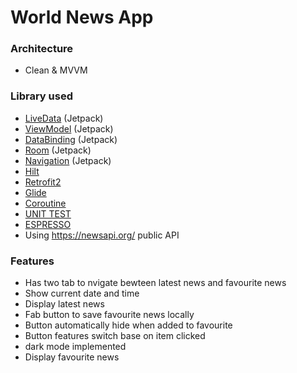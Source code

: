 # World News App



### Architecture
* Clean & MVVM

### Library used
* [LiveData](https://developer.android.com/topic/libraries/architecture/livedata) (Jetpack)
* [ViewModel](https://developer.android.com/topic/libraries/architecture/viewmodel) (Jetpack)
* [DataBinding](https://developer.android.com/topic/libraries/data-binding) (Jetpack)
* [Room](https://developer.android.com/jetpack/androidx/releases/room) (Jetpack)
* [Navigation](https://developer.android.com/guide/navigation) (Jetpack)
* [Hilt](https://developer.android.com/training/dependency-injection/hilt-android)
* [Retrofit2](https://square.github.io/retrofit/)
* [Glide](https://github.com/bumptech/glide)
* [Coroutine](https://developer.android.com/kotlin/coroutines?)
* [UNIT TEST](https://developer.android.com/training/testing/unit-testing)
* [ESPRESSO](https://github.com/bumptech/glide)
* Using  https://newsapi.org/  public  API 


### Features
* Has two tab to nvigate bewteen latest news and favourite news
* Show current date and time
* Display latest news
* Fab button to save favourite news locally
* Button automatically hide when added to favourite
* Button features switch base on item clicked
* dark mode implemented
* Display favourite news


